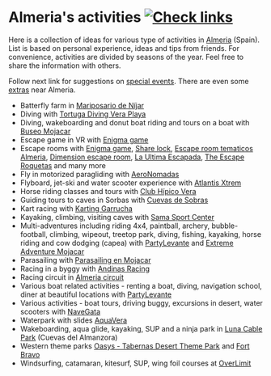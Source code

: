 Almeria's activities [![Check links](https://github.com/theold190/active-almeria/actions/workflows/ci.yml/badge.svg)](https://github.com/theold190/active-almeria/actions/workflows/ci.yml)
====================

Here is a collection of ideas for various type of activities in [Almeria](https://en.wikipedia.org/wiki/Almer%C3%ADa) (Spain). List is based on personal experience, ideas and tips from friends. For convenience, activities are divided by seasons of the year. Feel free to share the information with others.

Follow next link for suggestions on [special events](events.md). There are even some [extras](extras.md) near Almeria.

* Batterfly farm in [Mariposario de Níjar](http://www.mariposariodenijar.com/actividades-mariposario-nijar-almeria.html)
* Diving with [Tortuga Diving Vera Playa](https://buceotortuga.com/)
* Diving, wakeboarding and donut boat riding and tours on a boat with [Buseo Mojacar](https://www.buceomojacar.com/es/)
* Escape game in VR with [Enigma game](https://enigmagame.es/)
* Escape rooms with [Enigma game](https://enigmagame.es/), [Share lock](https://share-lock.es/), [Escape room tematicos Almeria](https://escaperoomtematicosalmeria.es/), [Dimension escape room](https://dimensionescaperoom.es/), [La Ultima Escapada](https://www.laultimaescapada.es/), [The Escape Roquetas](https://theescaperoquetas.com/) and many more
* Fly in motorized paragliding with [AeroNomadas](https://aeronomadas.com/)
* Flyboard, jet-ski and water scooter experience with [Atlantis Xtrem](https://atlantisxtrem.com/)
* Horse riding classes and tours with [Club Hípico Vera](http://www.clubhipicovera.es/)
* Guiding tours to caves in Sorbas with [Cuevas de Sobras](https://www.cuevasdesorbas.com/)
* Kart racing with [Karting Garrucha](https://kartinggarrucha.es/)
* Kayaking, climbing, visiting caves with [Sama Sport Center](http://samasportcenter.es/turismo-activo/)
* Multi-adventures including riding 4x4, paintball, archery, bubble-football, climbing, wipeout, treetop park, diving, fishing, kayaking, horse riding and cow dodging (capea) with [PartyLevante](https://www.partylevante.com/) and [Extreme Adventure Mojacar](https://extremeadvmojacar.com/)
* Parasailing with [Parasailing en Mojacar](https://parasailingmojacar.com/)
* Racing in a byggy with [Andinas Racing](https://andinasracing.es/)
* Racing circuit in [Almeria circuit](http://almeriacircuit.com/en/h-english/)
* Various boat related activities - renting a boat, diving, navigation school, diner at beautiful locations with [PartyLevante](https://www.partylevante.com/)
* Various activities - boat tours, driving buggy, excursions in desert, water scooters with [NaveGata](https://www.navegata.com/)
* Waterpark with slides [AquaVera](https://aquavera.com/)
* Wakeboarding, aqua glide, kayaking, SUP and a ninja park in [Luna Cable Park](https://www.lunarcablepark.com/) (Cuevas del Almanzora)
* Western theme parks [Oasys - Tabernas Desert Theme Park](https://www.andalucia.org/en/tabernas-leisure-and-fun-leisure-parks-oasys-parque-tematico-del-desierto-de-tabernas) and [Fort Bravo](https://www.andalucia.org/en/tabernas-leisure-and-fun-leisure-parks-fort-bravo)
* Windsurfing, catamaran, kitesurf, SUP, wing foil courses at [OverLimit](http://www.velaalmeria.es/)
